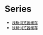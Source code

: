 # Series
+ [`浅析浏览器缓存`](https://github.com/xlshen/blog/issues/1)
+ [`浅析浏览器缓存`](/xlshen/blog/blob/master/JavaScript函数重载（JavaScript%20Method%20Overloading）.md)
